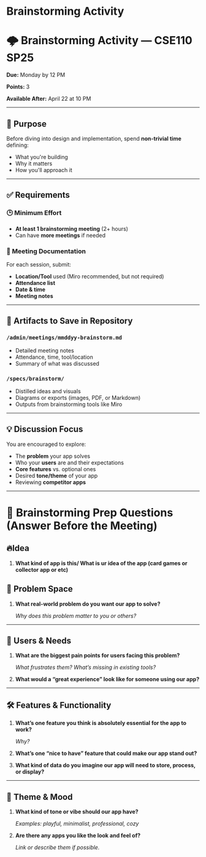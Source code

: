# Brainstorming Activity

# 🌩️ Brainstorming Activity — CSE110 SP25

**Due:** Monday by 12 PM

**Points:** 3

**Available After:** April 22 at 10 PM

---

## 🧠 Purpose

Before diving into design and implementation, spend **non-trivial time** defining:

- What you're building
- Why it matters
- How you'll approach it

---

## ✅ Requirements

### 🕒 Minimum Effort

- **At least 1 brainstorming meeting** (2+ hours)
- Can have **more meetings** if needed

### 📌 Meeting Documentation

For each session, submit:

- **Location/Tool** used (Miro recommended, but not required)
- **Attendance list**
- **Date & time**
- **Meeting notes**

---

## 📂 Artifacts to Save in Repository

### `/admin/meetings/mmddyy-brainstorm.md`

- Detailed meeting notes
- Attendance, time, tool/location
- Summary of what was discussed

### `/specs/brainstorm/`

- Distilled ideas and visuals
- Diagrams or exports (images, PDF, or Markdown)
- Outputs from brainstorming tools like Miro

---

## 💡 Discussion Focus

You are encouraged to explore:

- The **problem** your app solves
- Who your **users** are and their expectations
- **Core features** vs. optional ones
- Desired **tone/theme** of your app
- Reviewing **competitor apps**

---

# 🧠 Brainstorming Prep Questions (Answer Before the Meeting)

## 🔥Idea

1. **What kind of app is this/ What is ur idea of the app (card games or collector app or etc)**

## 🧩 Problem Space

1. **What real-world problem do you want our app to solve?**
    
    *Why does this problem matter to you or others?*
    

---

## 🎯 Users & Needs

1. **What are the biggest pain points for users facing this problem?**
    
    *What frustrates them? What’s missing in existing tools?*
    
2. **What would a “great experience” look like for someone using our app?**

---

## 🛠 Features & Functionality

1. **What’s one feature you think is absolutely essential for the app to work?**
    
    *Why?*
    
2. **What’s one “nice to have” feature that could make our app stand out?**
3. **What kind of data do you imagine our app will need to store, process, or display?**

---

## 🎨 Theme & Mood

1. **What kind of tone or vibe should our app have?**
    
    *Examples: playful, minimalist, professional, cozy*
    
2. **Are there any apps you like the look and feel of?**
    
    *Link or describe them if possible.*